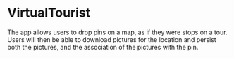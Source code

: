 # VirtualTourist
The app allows users to drop pins on a map, as if they were stops on a tour. Users will then be able to download pictures for the location and persist both the pictures, and the association of the pictures with the pin.
